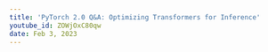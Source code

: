```yaml
---
title: 'PyTorch 2.0 Q&A: Optimizing Transformers for Inference'
youtube_id: ZOWjOxC80qw
date: Feb 3, 2023
---
```

